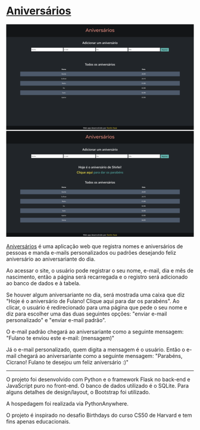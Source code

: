# [Aniversários](http://danilox.pythonanywhere.com)

<img src="https://github.com/Danilo-Xaxa/aniversarios/blob/main/static/screenshot1.png"/>

<img src="https://github.com/Danilo-Xaxa/aniversarios/blob/main/static/screenshot2.png"/>

[Aniversários](http://danilox.pythonanywhere.com) é uma aplicação web que registra nomes e aniversários de pessoas e manda e-mails personalizados ou padrões desejando feliz aniversário ao aniversariante do dia.

Ao acessar o site, o usuário pode registrar o seu nome, e-mail, dia e mês de nascimento, então a página será recarregada e o registro será adicionado ao banco de dados e à tabela.

Se houver algum aniversariante no dia, será mostrada uma caixa que diz "Hoje é o aniversário de Fulano! Clique aqui para dar os parabéns". Ao clicar, o usuário é redirecionado para uma página que pede o seu nome e diz para escolher uma das duas seguintes opções: "enviar e-mail personalizado" e "enviar e-mail padrão".

O e-mail padrão chegará ao aniversariante como a seguinte mensagem: "Fulano te enviou este e-mail: (mensagem)"

Já o e-mail personalizado, quem digita a mensagem é o usuário. Então o e-mail chegará ao aniversariante como a seguinte mensagem: "Parabéns, Cicrano! Fulano te desejou um feliz aniversário :)"

---

O projeto foi desenvolvido com Python e o framework Flask no back-end e JavaScript puro no front-end. O banco de dados utilizado é o SQLite. Para alguns detalhes de design/layout, o Bootstrap foi utilizado.

A hospedagem foi realizada via PythonAnywhere.

O projeto é inspirado no desafio Birthdays do curso CS50 de Harvard e tem fins apenas educacionais.
